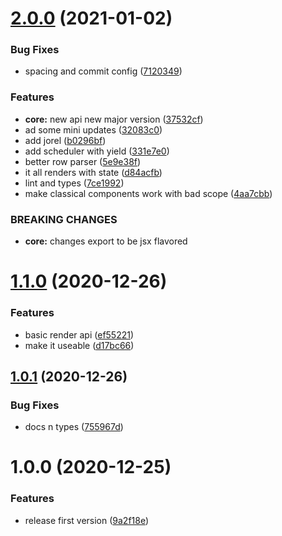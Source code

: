 # [2.0.0](https://github.com/hweeks/center-console/compare/v1.1.0...v2.0.0) (2021-01-02)


### Bug Fixes

* spacing and commit config ([7120349](https://github.com/hweeks/center-console/commit/71203493bbaae19ecdb32eda98dfdba8e14f341a))


### Features

* **core:** new api new major version ([37532cf](https://github.com/hweeks/center-console/commit/37532cf8d2e560ff20f3c18ee0a9988749f3d528))
* ad some mini updates ([32083c0](https://github.com/hweeks/center-console/commit/32083c089f0eff8f9de660d23d2f2ad191c69fa1))
* add jorel ([b0296bf](https://github.com/hweeks/center-console/commit/b0296bf9d6c1f43ea95db6d5a9f73dcbffe3d243))
* add scheduler with yield ([331e7e0](https://github.com/hweeks/center-console/commit/331e7e0d6a3d22baa3cf2bf84cf1682e3797c7ac))
* better row parser ([5e9e38f](https://github.com/hweeks/center-console/commit/5e9e38f146ad0e10e37b85fb87f0e289c78c3e0a))
* it all renders with state ([d84acfb](https://github.com/hweeks/center-console/commit/d84acfb9b9f5ecd9798caf075ed62b4c8d1a595d))
* lint and types ([7ce1992](https://github.com/hweeks/center-console/commit/7ce1992f14c5e00bba630addb5159e79b538b694))
* make classical components work with bad scope ([4aa7cbb](https://github.com/hweeks/center-console/commit/4aa7cbb575f9615c262f1311c2262b34136dfa59))


### BREAKING CHANGES

* **core:** changes export to be jsx flavored

# [1.1.0](https://github.com/hweeks/center-console/compare/v1.0.1...v1.1.0) (2020-12-26)


### Features

* basic render api ([ef55221](https://github.com/hweeks/center-console/commit/ef552210b8ec49a3dab52aa3cdb518e9cb18e757))
* make it useable ([d17bc66](https://github.com/hweeks/center-console/commit/d17bc66679382a0488e647d84b31424ae362385e))

## [1.0.1](https://github.com/hweeks/center-console/compare/v1.0.0...v1.0.1) (2020-12-26)


### Bug Fixes

* docs n types ([755967d](https://github.com/hweeks/center-console/commit/755967d1e7a416566788ff33f783587e546e86ec))

# 1.0.0 (2020-12-25)


### Features

* release first version ([9a2f18e](https://github.com/hweeks/center-console/commit/9a2f18ecd84d9707942370326528a1f8890e47ff))
